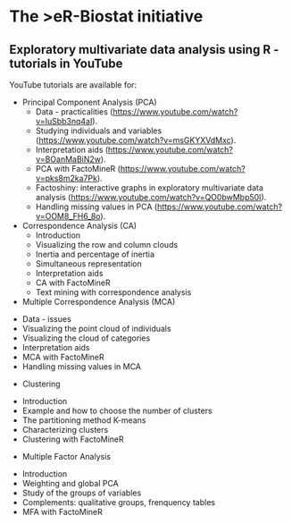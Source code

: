# The >eR-Biostat initiative
## Exploratory multivariate data analysis using R - tutorials in YouTube

YouTube tutorials are available for:
* Principal Component Analysis (PCA) 
   + Data - practicalities (https://www.youtube.com/watch?v=IuSbb3nq4aI).
   + Studying individuals and variables (https://www.youtube.com/watch?v=msGKYXVdMxc).
   + Interpretation aids (https://www.youtube.com/watch?v=BOanMaBiN2w).
   + PCA with FactoMineR (https://www.youtube.com/watch?v=pks8m2ka7Pk).
   + Factoshiny: interactive graphs in exploratory multivariate data analysis (https://www.youtube.com/watch?v=QO0bwMbp50I).
   + Handling missing values in PCA (https://www.youtube.com/watch?v=OOM8_FH6_8o).
 * Correspondence Analysis (CA) 
   + Introduction
   + Visualizing the row and column clouds
   + Inertia and percentage of inertia
   + Simultaneous representation
   + Interpretation aids
   + CA with FactoMineR 
   + Text mining with correspondence analysis 
  * Multiple Correspondence Analysis (MCA) 
   + Data - issues
   + Visualizing the point cloud of individuals
   + Visualizing the cloud of categories
   + Interpretation aids
   + MCA with FactoMineR
   + Handling missing values in MCA
  * Clustering
   + Introduction
   + Example and how to choose the number of clusters
   + The partitioning method K-means
   + Characterizing clusters
   + Clustering with FactoMineR
  * Multiple Factor Analysis
   + Introduction
   + Weighting and global PCA
   + Study of the groups of variables
   + Complements: qualitative groups, frenquency tables
   + MFA with FactoMineR
